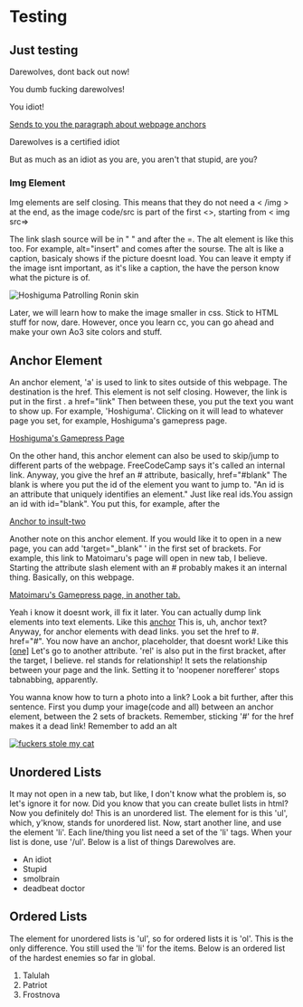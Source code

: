 # Testing
<h2>Just testing</h2>
<p>Darewolves, dont back out now!</p>


<p>You dumb fucking darewolves!</p>

<p id="insult-two">You idiot!</p>
<a href="#wp-anchor"> Sends to you the paragraph about webpage anchors</a>
<!--
Lil bugger, shut up and stop stalling, idiot! Also, while <p+number> works, it is not needed, i believe.
-->
<main>
  <p>Darewolves is a certified idiot</p>
  <p>But as much as an idiot as you are, you aren't that stupid, are you?</p>
  
  <h3>Img Element</h3>
  
  <p> Img elements are self closing. This means that they do not need a < /img > at the end, as the image code/src is part of the first <>, starting from < img src=> </p>
  <p>The link slash source will be in " " and after the =. The alt element is like this too. For example, alt="insert" and comes after the sourse. The alt is like a caption, basicaly shows if the picture doesnt load. You can leave it empty if the image isnt important, as it's like a caption, the have the person know what the picture is of. </p>
  
  <img src="https://gamepress.gg/arknights/sites/arknights/files/2020-03/char_136_hsguma_nian%233.png" alt="Hoshiguma Patrolling Ronin skin">
  
  <p>Later, we will learn how to make the image smaller in css. Stick to HTML stuff for now, dare. However, once you learn cc, you can go ahead and make your own Ao3 site colors and stuff. </p>
  
  <h2>Anchor Element</h2>
  
  <p> An anchor element, 'a' is used to link to sites outside of this webpage. The destination is the href. This element is not self closing. However, the link is put in the first <a>. a href="link" Then between these, you put the text you want to show up. For example, 'Hoshiguma'. Clicking on it will lead to whatever page you set, for example, Hoshiguma's gamepress page.</p>
                  
  <a href="https://gamepress.gg/arknights/operator/hoshiguma/" rel="noopener noreferrer">Hoshiguma's Gamepress Page</a>
                  
  <p id="wp-anchor">On the other hand, this anchor element can also be used to skip/jump to different parts of the webpage. FreeCodeCamp says it's called an internal link. Anyway, you give the href an # attribute, basically, href="#blank" The blank is where you put the id of the element you want to jump to. "An id is an attribute that uniquely identifies an element." Just like real ids.You assign an id with id="blank". You put this, for example, after the <p . Making it a <p id="blank. I will set the "You idiot!" paragraph's id to insult-two. Also, footer is another element. It's, y'know, a footer. I will then stick another anchor to send you back.</p>
  
  <a href="#insult-two">Anchor to insult-two</a>
  
  <p> Another note on this anchor element. If you would like it to open in a new page, you can add 'target="_blank" ' in the first set of brackets. For example, this link to Matoimaru's page will open in new tab, I believe. Starting the attribute slash element with an # probably makes it an internal thing. Basically, on this webpage.</p>
  
  <a href="https://gamepress.gg/arknights/operator/matoimaru/" target="_blank" rel="noopener noreferrer"> Matoimaru's Gamepress page, in another tab.</a>
  
  <p> Yeah i know it doesnt work, ill fix it later. You can actually dump link elements into text elements. Like this <a href="#insult-two">anchor<a> This is, uh, anchor text? Anyway, for anchor elements with dead links. you set the href to #. href="#". You now have an anchor, placeholder, that doesnt work! Like this <a href="#">[one]</a> Let's go to another attribute. 'rel' is also put in the first bracket, after the target, I believe. rel stands for relationship! It sets the relationship between your page and the link. Setting it to 'noopener norefferer' stops tabnabbing, apparently. </p>
  <p>You wanna know how to turn a photo into a link? Look a bit further, after this sentence. First you dump your image(code and all) between an anchor element, between the 2 sets of brackets. Remember, sticking '#' for the href makes it a dead link! Remember to add an alt</p>
    
  <a href="https://gamepress.gg/arknights/operator/matoimaru/" target="_blank" rel="noopener noreferrer"><img src="https://gamepress.gg/arknights/sites/arknights/files/2020-03/char_136_hsguma_nian%233.png" alt="fuckers stole my cat"></a>
  
  <h2>Unordered Lists</h2>
    
  <p>It may not open in a new tab, but like, I don't know what the problem is, so let's ignore it for now. Did you know that you can create bullet lists in html? Now you definitely do! This is an unordered list. The element for is this 'ul', which, y'know, stands for unordered list. Now, start another line, and use the element 'li'. Each line/thing you list need a set of the 'li' tags. When your list is done, use '/ul'. Below is a list of things Darewolves are.</p>
  
  <ul> 
    <li>An idiot</li>
    <li>Stupid</li>
    <li>smolbrain</li>
    <li>deadbeat doctor</li>
  </ul>
  
  <h2>Ordered Lists</h2>
  
  <p>The element for unordered lists is 'ul', so for ordered lists it is 'ol'. This is the only difference. You still used the 'li' for the items. Below is an ordered list of the hardest enemies so far in global.</p>
    
  <ol>
    <li>Talulah</li>
    <li>Patriot</li>
    <li>Frostnova</li>
  </ol>
    
  

    
<main>











